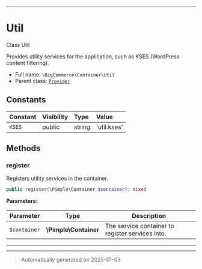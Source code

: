 ***

# Util

Class Util

Provides utility services for the application, such as KSES (WordPress content filtering).

* Full name: `\BigCommerce\Container\Util`
* Parent class: [`Provider`](./classes/BigCommerce/Container/Provider.md)


## Constants

| Constant | Visibility | Type | Value |
|:---------|:-----------|:-----|:------|
|`KSES`|public|string|&#039;util.kses&#039;|


## Methods


### register

Registers utility services in the container.

```php
public register(\Pimple\Container $container): mixed
```








**Parameters:**

| Parameter | Type | Description |
|-----------|------|-------------|
| `$container` | **\Pimple\Container** | The service container to register services into. |





***


***
> Automatically generated on 2025-01-03

